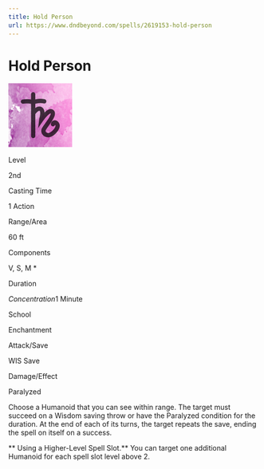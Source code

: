 ```yaml
---
title: Hold Person
url: https://www.dndbeyond.com/spells/2619153-hold-person
---
```


# Hold Person

![Hold Person](hold-person.png)

Level

2nd

Casting Time

1 Action

Range/Area

60 ft

Components

V, S, M *

Duration

*Concentration*1 Minute

School

Enchantment

Attack/Save

WIS Save

Damage/Effect

Paralyzed

Choose a Humanoid that you can see within range. The target must succeed on a Wisdom saving throw or have the Paralyzed condition for the duration. At the end of each of its turns, the target repeats the save, ending the spell on itself on a success.

** Using a Higher-Level Spell Slot.** You can target one additional Humanoid for each spell slot level above 2.